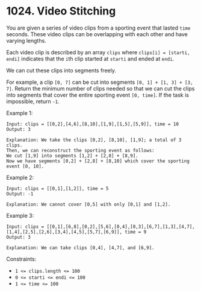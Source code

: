 # 1024. Video Stitching

You are given a series of video clips from a sporting event that lasted `time` seconds. These video clips can be overlapping with each other and have varying lengths.

Each video clip is described by an array `clips` where `clips[i] = [starti, endi]` indicates that the `i`th clip started at `starti` and ended at `endi`.

We can cut these clips into segments freely.

For example, a clip `[0, 7]` can be cut into segments `[0, 1] + [1, 3] + [3, 7]`.
Return the minimum number of clips needed so that we can cut the clips into segments that cover the entire sporting event `[0, time]`. If the task is impossible, return `-1`.

Example 1:

    Input: clips = [[0,2],[4,6],[8,10],[1,9],[1,5],[5,9]], time = 10
    Output: 3

    Explanation: We take the clips [0,2], [8,10], [1,9]; a total of 3 clips.
    Then, we can reconstruct the sporting event as follows:
    We cut [1,9] into segments [1,2] + [2,8] + [8,9].
    Now we have segments [0,2] + [2,8] + [8,10] which cover the sporting event [0, 10].

Example 2:

    Input: clips = [[0,1],[1,2]], time = 5
    Output: -1

    Explanation: We cannot cover [0,5] with only [0,1] and [1,2].

Example 3:

    Input: clips = [[0,1],[6,8],[0,2],[5,6],[0,4],[0,3],[6,7],[1,3],[4,7],[1,4],[2,5],[2,6],[3,4],[4,5],[5,7],[6,9]], time = 9
    Output: 3

    Explanation: We can take clips [0,4], [4,7], and [6,9].

Constraints:

- `1 <= clips.length <= 100`
- `0 <= starti <= endi <= 100`
- `1 <= time <= 100`

